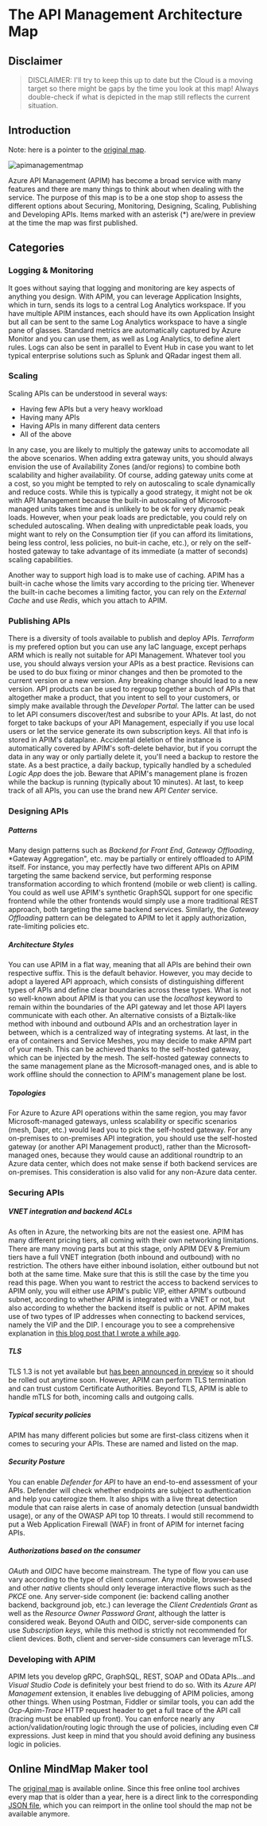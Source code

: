# The API Management Architecture Map
## Disclaimer
> DISCLAIMER: I'll try to keep this up to date but the Cloud is a moving target so there might be gaps by the time you look at this map! Always double-check if what is depicted in the map still reflects the current situation. 

## Introduction
Note: here is a pointer to the [original map](https://app.mindmapmaker.org/#m:mmc928f90ef4614b7c91bdf9e68db7954a).

![apimanagementmap](./images/apim.png)

Azure API Management (APIM) has become a broad service with many features and there are many things to think about when dealing with the service. The purpose of this map is to be a one stop shop to assess the different options about Securing, Monitoring, Designing, Scaling, Publishing and Developing APIs. Items marked with an asterisk (*) are/were in preview at the time the map was first published.

## Categories
### Logging & Monitoring
It goes without saying that logging and monitoring are key aspects of anything you design. With APIM, you can leverage Application Insights, which in turn, sends its logs to a central Log Analytics workspace. If you have multiple APIM instances, each should have its own Application Insight but all can be sent to the same Log Analytics workspace to have a single pane of glasses. Standard metrics are automatically captured by Azure Monitor and you can use them, as well as Log Analytics, to define alert rules. Logs can also be sent in parallel to Event Hub in case you want to let typical enterprise solutions such as Splunk and QRadar ingest them all.  

### Scaling
Scaling APIs can be understood in several ways:

- Having few APIs but a very heavy workload
- Having many APIs
- Having APIs in many different data centers
- All of the above

In any case, you are likely to multiply the gateway units to accomodate all the above scenarios. When adding extra gateway units, you should always envision the use of Availability Zones (and/or regions) to combine both scalability and higher availability. Of course, adding gateway units come at a cost, so you might be tempted to rely on autoscaling to scale dynamically and reduce costs. While this is typically a good strategy, it might not be ok with API Management because the built-in autoscaling of Microsoft-managed units takes time and is unlikely to be ok for very dynamic peak loads. However, when your peak loads are predictable, you could rely on scheduled autoscaling. When dealing with unpredictable peak loads, you might want to rely on the Consumption tier (if you can afford its limitations, being less control, less policies, no buit-in cache, etc.), or rely on the self-hosted gateway to take advantage of its immediate (a matter of seconds) scaling capabilities.

Another way to support high load is to make use of caching. APIM has a built-in cache whose the limits vary according to the pricing tier. Whenever the built-in cache becomes a limiting factor, you can rely on the *External Cache* and use *Redis*, which you attach to APIM.

### Publishing APIs
There is a diversity of tools available to publish and deploy APIs. *Terraform* is my prefered option but you can use any IaC language, except perhaps ARM which is really not suitable for API Management. Whatever tool you use, you should always version your APIs as a best practice. Revisions can be used to do bux fixing or minor changes and then be promoted to the current version or a new version. Any breaking change should lead to a new version. API products can be used to regroup together a bunch of APIs that altogether make a product, that you intent to sell to your customers, or simply make available through the *Developer Portal*. The latter can be used to let API consumers discover/test and subsribe to your APIs. At last, do not forget to take backups of your API Management, especially if you use local users or let the service generate its own subscription keys. All that info is stored in APIM's dataplane. Accidental deletion of the instance is automatically covered by APIM's soft-delete behavior, but if you corrupt the data in any way or only partially delete it, you'll need a backup to restore the state. As a best practice, a daily backup, typically handled by a scheduled *Logic App* does the job. Beware that APIM's management plane is frozen while the backup is running (typically about 10 minutes).
At last, to keep track of all APIs, you can use the brand new *API Center* service.

### Designing APIs

##### Patterns
Many design patterns such as *Backend for Front End*, *Gateway Offloading*, *Gateway Aggregation", etc. may be partially or entirely offloaded to APIM itself. For instance, you may perfectly have two different APIs on APIM targeting the same backend service, but performing response transformation according to which frontend (mobile or web client) is calling. You could as well use APIM's synthetic GraphSQL support for one specific frontend while the other frontends would simply use a more traditional REST approach, both targeting the same backend services. Similarly, the *Gateway Offloading* pattern can be delegated to APIM to let it apply authorization, rate-limiting policies etc.
##### Architecture Styles
You can use APIM in a flat way, meaning that all APIs are behind their own respective suffix. This is the default behavior. However, you may decide to adopt a layered API approach, which consists of distinguishing different types of APIs and define clear boundaries across these types. What is not so well-known about APIM is that you can use the *localhost* keyword to remain within the boundaries of the API gateway and let those API layers communicate with each other. An alternative consists of a Biztalk-like method with inbound and outbound APIs and an orchestration layer in between, which is a centralized way of integrating systems.
At last, in the era of containers and Service Meshes, you may decide to make APIM part of your mesh. This can be achieved  thanks to the self-hosted gateway, which can be injected by the mesh. The self-hosted gateway connects to the same management plane as the Microsoft-managed ones, and is able to work offline should the connection to APIM's management plane be lost.

##### Topologies
For Azure to Azure API operations within the same region, you may favor Microsoft-managed gateways, unless scalability or specific scenarios (mesh, Dapr, etc.) would lead you to pick the self-hosted gateway. For any on-premises to on-premises API integration, you should use the self-hosted gateway (or another API Management product), rather than the Microsoft-managed ones, because they would cause an additional roundtrip to an Azure data center, which does not make sense if both backend services are on-premises. This consideration is also valid for any non-Azure data center.

### Securing APIs
##### VNET integration and backend ACLs
As often in Azure, the networking bits are not the easiest one. APIM has many different pricing tiers, all coming with their own networking limitations. There are many moving parts but at this stage, only APIM DEV & Premium tiers have a full VNET integration (both inbound and outbound) with no restriction. The others have either inbound isolation, either outbound but not both at the same time. Make sure that this is still the case by the time you read this page.
When you want to restrict the access to backend services to APIM only, you will either use APIM's public VIP, either APIM's outbound subnet, according to whether APIM is integrated with a VNET or not, but also according to whether the backend itself is public or not. APIM makes use of two types of IP addresses when connecting to backend services, namely the VIP and the DIP. I encourage you to see a comprehensive explanation in [this blog post that I wrote a while ago](https://techcommunity.microsoft.com/t5/azure-developer-community-blog/azure-api-management-networking-explained/ba-p/3274323).

##### TLS
TLS 1.3 is not yet available but [has been announced in preview](https://techcommunity.microsoft.com/t5/azure-integration-services-blog/announcing-the-availability-of-tls-1-3-in-azure-api-management/ba-p/4047586) so it should be rolled out anytime soon. However, APIM can perform TLS termination and can trust custom Certificate Authorities. Beyond TLS, APIM is able to handle mTLS for both, incoming calls and outgoing calls.

##### Typical security policies
APIM has many different policies but some are first-class citizens when it comes to securing your APIs. These are named and listed on the map.

##### Security Posture
You can enable *Defender for API* to have an end-to-end assessment of your APIs. Defender will check whether endpoints are subject to authentication and help you caterogize them. It also ships with a live threat detection module that can raise alerts in case of anomaly detection (unsual bandwidth usage), or any of the OWASP API top 10 threats. I would still recommend to put a Web Application Firewall (WAF) in front of APIM for internet facing APIs.

##### Authorizations based on the consumer
*OAuth* and *OIDC* have become mainstream. The type of flow you can use vary according to the type of client consumer. Any mobile, browser-based and other *native* clients should only leverage interactive flows such as the *PKCE* one. Any server-side component (ie: backend calling another backend, background job, etc.) can leverage the *Client Credentials Grant* as well as the *Resource Owner Password Grant*, although the latter is considered weak. Beyond OAuth and OIDC, server-side components can use *Subscription keys*, while this method is strictly not recommended for client devices. Both, client and server-side consumers can leverage mTLS.

### Developing with APIM
APIM lets you develop gRPC, GraphSQL, REST, SOAP and OData APIs...and *Visual Studio Code* is definitely your best friend to do so. With its *Azure API Management* extension, it enables live debugging of APIM policies, among other things. When using Postman, Fiddler or similar tools, you can add the *Ocp-Apim-Trace* HTTP request header to get a full trace of the API call (tracing must be enabled up front). You can enforce nearly any action/validation/routing logic through the use of policies, including even C# expressions. Just keep in mind that you should avoid defining any business logic in policies.  

## Online MindMap Maker tool
The [original map](https://app.mindmapmaker.org/#m:mmc928f90ef4614b7c91bdf9e68db7954a) is available online. Since this free online tool archives every map that is older than a year, here is a direct link to the corresponding [JSON file](./apim.json), which you can reimport in the online tool should the map not be available anymore.

